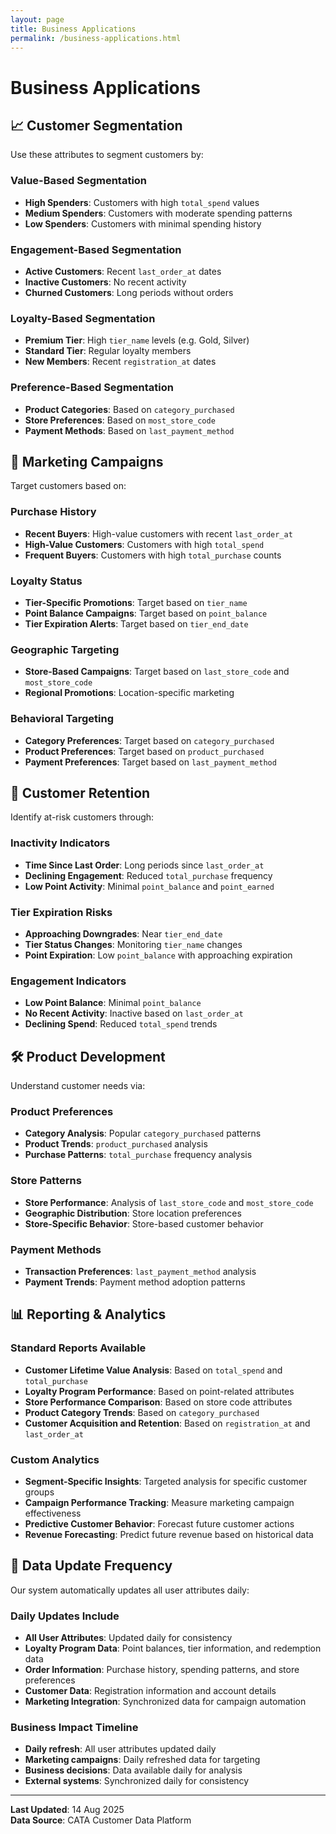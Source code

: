 ```yaml
---
layout: page
title: Business Applications
permalink: /business-applications.html
---
```


# Business Applications

## 📈 Customer Segmentation

Use these attributes to segment customers by:

### Value-Based Segmentation
- **High Spenders**: Customers with high `total_spend` values
- **Medium Spenders**: Customers with moderate spending patterns
- **Low Spenders**: Customers with minimal spending history

### Engagement-Based Segmentation
- **Active Customers**: Recent `last_order_at` dates
- **Inactive Customers**: No recent activity
- **Churned Customers**: Long periods without orders

### Loyalty-Based Segmentation
- **Premium Tier**: High `tier_name` levels (e.g. Gold, Silver)
- **Standard Tier**: Regular loyalty members
- **New Members**: Recent `registration_at` dates

### Preference-Based Segmentation
- **Product Categories**: Based on `category_purchased`
- **Store Preferences**: Based on `most_store_code`
- **Payment Methods**: Based on `last_payment_method`

## 🎯 Marketing Campaigns

Target customers based on:

### Purchase History
- **Recent Buyers**: High-value customers with recent `last_order_at`
- **High-Value Customers**: Customers with high `total_spend`
- **Frequent Buyers**: Customers with high `total_purchase` counts

### Loyalty Status
- **Tier-Specific Promotions**: Target based on `tier_name`
- **Point Balance Campaigns**: Target based on `point_balance`
- **Tier Expiration Alerts**: Target based on `tier_end_date`

### Geographic Targeting
- **Store-Based Campaigns**: Target based on `last_store_code` and `most_store_code`
- **Regional Promotions**: Location-specific marketing

### Behavioral Targeting
- **Category Preferences**: Target based on `category_purchased`
- **Product Preferences**: Target based on `product_purchased`
- **Payment Preferences**: Target based on `last_payment_method`

## 🔄 Customer Retention

Identify at-risk customers through:

### Inactivity Indicators
- **Time Since Last Order**: Long periods since `last_order_at`
- **Declining Engagement**: Reduced `total_purchase` frequency
- **Low Point Activity**: Minimal `point_balance` and `point_earned`

### Tier Expiration Risks
- **Approaching Downgrades**: Near `tier_end_date`
- **Tier Status Changes**: Monitoring `tier_name` changes
- **Point Expiration**: Low `point_balance` with approaching expiration

### Engagement Indicators
- **Low Point Balance**: Minimal `point_balance`
- **No Recent Activity**: Inactive based on `last_order_at`
- **Declining Spend**: Reduced `total_spend` trends

## 🛠️ Product Development

Understand customer needs via:

### Product Preferences
- **Category Analysis**: Popular `category_purchased` patterns
- **Product Trends**: `product_purchased` analysis
- **Purchase Patterns**: `total_purchase` frequency analysis

### Store Patterns
- **Store Performance**: Analysis of `last_store_code` and `most_store_code`
- **Geographic Distribution**: Store location preferences
- **Store-Specific Behavior**: Store-based customer behavior

### Payment Methods
- **Transaction Preferences**: `last_payment_method` analysis
- **Payment Trends**: Payment method adoption patterns

## 📊 Reporting & Analytics

### Standard Reports Available
- **Customer Lifetime Value Analysis**: Based on `total_spend` and `total_purchase`
- **Loyalty Program Performance**: Based on point-related attributes
- **Store Performance Comparison**: Based on store code attributes
- **Product Category Trends**: Based on `category_purchased`
- **Customer Acquisition and Retention**: Based on `registration_at` and `last_order_at`

### Custom Analytics
- **Segment-Specific Insights**: Targeted analysis for specific customer groups
- **Campaign Performance Tracking**: Measure marketing campaign effectiveness
- **Predictive Customer Behavior**: Forecast future customer actions
- **Revenue Forecasting**: Predict future revenue based on historical data

## 🔄 Data Update Frequency

Our system automatically updates all user attributes daily:

### **Daily Updates Include**
- **All User Attributes**: Updated daily for consistency
- **Loyalty Program Data**: Point balances, tier information, and redemption data
- **Order Information**: Purchase history, spending patterns, and store preferences
- **Customer Data**: Registration information and account details
- **Marketing Integration**: Synchronized data for campaign automation

### **Business Impact Timeline**
- **Daily refresh**: All user attributes updated daily
- **Marketing campaigns**: Daily refreshed data for targeting
- **Business decisions**: Data available daily for analysis
- **External systems**: Synchronized daily for consistency

---

**Last Updated**: 14 Aug 2025  
**Data Source**: CATA Customer Data Platform
